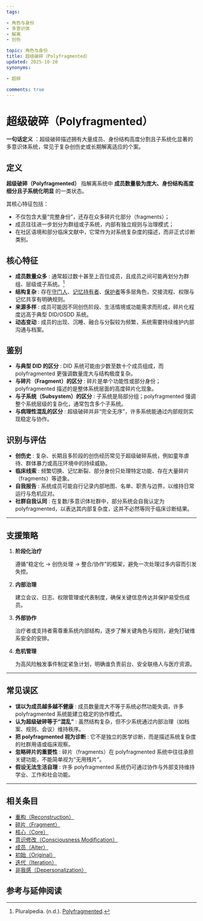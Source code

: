 ```yaml
---
tags:

- 角色与身份
- 多意识体
- 解离
- 创伤

topic: 角色与身份
title: 超级破碎（Polyfragmented）
updated: 2025-10-20
synonyms:

- 超碎

comments: true
---
```


# 超级破碎（Polyfragmented）

**一句话定义** ：超级破碎描述拥有大量成员、身份结构高度分割且子系统化显著的多意识体系统，常见于复杂创伤史或长期解离适应的个案。

## 定义

**超级破碎（Polyfragmented）** 指解离系统中 **成员数量极为庞大、身份结构高度细分且子系统化明显** 的一类状态。

其核心特征包括：

- 不仅包含大量“完整身份”，还存在众多碎片化部分（fragments）；
- 成员往往进一步划分为群组或子系统，内部有独立规则与治理模式；
- 在社区语境和部分临床文献中，它常作为对系统复杂度的描述，而非正式诊断类别。

## 核心特征

- **成员数量众多** : 通常超过数十甚至上百位成员，且成员之间可能再划分为群组、层级或子系统。[^polyfragmented-pluralpedia]
- **结构复杂** : 存在[守门人](Gatekeeper.md)、[记忆持有者](Memory-Holder.md)、[保护者](Protector.md)等多层角色，交接流程、权限与记忆共享有明确规则。
- **来源多样** : 成员可能因不同创伤阶段、生活情境或功能需求而形成，碎片化程度远高于典型 DID/OSDD 系统。
- **动态变动** : 成员的出现、沉睡、融合与分裂较为频繁，系统需要持续维护内部沟通与档案。

## 鉴别

- **与典型 DID 的区分** : DID 系统可能由少数至数十个成员组成，而 polyfragmented 更强调数量庞大与结构极度复杂。
- **与碎片（Fragment）的区分** : 碎片是单个功能性或部分身份；polyfragmented 描述的是整体系统层面的高度碎片化现象。
- **与子系统（Subsystem）的区分** : 子系统是局部分组；polyfragmented 强调整个系统层级的复杂化，通常包含多个子系统。
- **与病理性混乱的区分** : 超级破碎并非“完全无序”，许多系统能通过内部规则实现稳定与协作。

## 识别与评估

- **创伤史** : 复杂、长期且多阶段的创伤经历常见于超级破碎系统，例如童年虐待、群体暴力或高压环境中的持续威胁。
- **临床线索** : 频繁切换、记忆断裂、部分身份只处理特定功能、存在大量碎片（fragments）等迹象。
- **自我报告** : 系统成员可能自行记录内部地图、名单、职责与边界，以维持日常运行与危机应对。
- **社群自我认同** : 在复数/多意识体社群中，部分系统会自我认定为 polyfragmented，以表达其内部复杂度，这并不必然等同于临床诊断结果。

---

## 支援策略

1. **阶段化治疗**

   遵循“稳定化 → 创伤处理 → 整合/协作”的框架，避免一次处理过多内容而引发失控。

2. **内部治理**

   建立会议、日志、权限管理或代表制度，确保关键信息传达并保护易受伤成员。

3. **外部协作**

   治疗者或支持者需尊重系统内部结构，逐步了解关键角色与规则，避免打破维系安全的安排。

4. **危机管理**

   为高风险触发事件制定紧急计划，明确谁负责前台、安全联络人与医疗资源。

---

## 常见误区

- **误以为成员越多越不健康** : 成员数量庞大不等于系统必然功能失调，许多 polyfragmented 系统能建立稳定的协作模式。
- **认为超级破碎等于“混乱”** : 虽然结构复杂，但不少系统通过内部治理（如档案、规则、会议）维持秩序。
- **把 polyfragmented 视为诊断** : 它不是独立的医学诊断，而是描述系统复杂度的社群用语或临床观察。
- **忽略碎片的重要性** : 碎片（fragments）在 polyfragmented 系统中往往承担关键功能，不能简单视为“无用残片”。
- **假设无法生活自理** : 许多 polyfragmented 系统仍可通过协作与外部支持维持学业、工作和社会功能。

---

## 相关条目

- [重构（Reconstruction）](Reconstruction.md)
- [碎片（Fragment）](Fragment.md)
- [核心（Core）](Core.md)
- [意识修改（Consciousness Modification）](Consciousness-Modification.md)
- [成员（Alter）](Alter.md)
- [初始（Original）](Original.md)
- [迭代（Iteration）](Iteration.md)
- [非我感（Depersonalization）](Not-Me-Feeling.md)

## 参考与延伸阅读

[^polyfragmented-pluralpedia]: Pluralpedia. (n.d.). [Polyfragmented](https://pluralpedia.org/w/Polyfragmented).
